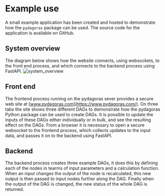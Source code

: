 # Example use
A small example application has been created and hosted to demonstrate how the `pydagoras` package can be used. The source code for the application is available on GitHub.

## System overview
The diagram below shows how the website connects, using websockets, to the front end process, and which connects to the backend process using FastAPI.
   ![system_overview](images/system_overview.png "system_overview")

## Front end
The frontend process running on the pydagoras sever provides a secure web site at [www.pydagoras.com](https://www.pydagoras.com/). On three tabs the site shows three different DAGs to demonstrate how the pydagoras Python package can be used to  create DAGs. It is possible to update the inputs of these DAGs either individually or in bulk, and see the resulting effect on the DAGs. From a browser it is necessary to open a secure websocket to the frontend process, which collects updates to the input data, and passes it on to the backend using FastAPI.

## Backend
The backend process creates three example DAGs, it does this by defining each of the nodes in tearms of input parameters and a calculation function. When an input changes the output of the node is recalculated, this new output is then passed to input nodes further along the DAG. Finally when the output of the DAG is changed, the new status of the whole DAG is returned.


